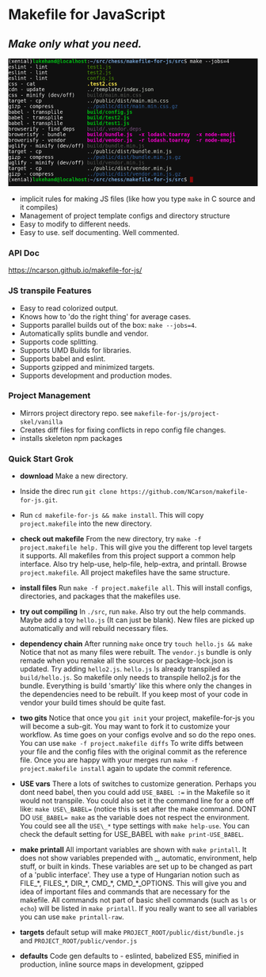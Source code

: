 # Makefile for JavaScript

## *Make only what you need.*

<img 
    alt='screenshot' 
    src='https://raw.githubusercontent.com/NCarson/makefile-for-js/master/.screen.png'
    width='600' />

- implicit rules for making JS files (like how you type `make` in C source and it compiles)
- Management of project template configs and directory structure
- Easy to modify to different needs.
- Easy to use. self documenting. Well commented.

### API Doc

https://ncarson.github.io/makefile-for-js/

### JS transpile Features

* Easy to read colorized output.
* Knows how to 'do the right thing' for average cases.
* Supports parallel builds out of the box: `make --jobs=4`.
* Automatically splits bundle and vendor.
* Supports code splitting.
* Supports UMD Builds for libraries.
* Supports babel and eslint.
* Supports gzipped and minimized targets.
* Supports development and production modes.

### Project Management

* Mirrors project directory repo. see `makefile-for-js/project-skel/vanilla`
* Creates diff files for fixing conflicts in repo config file changes.
* installs skeleton npm packages

### Quick Start Grok

- **download** Make a new directory.
- Inside the direc run `git clone https://github.com/NCarson/makefile-for-js.git`.
- Run `cd makefile-for-js && make install`. This will copy `project.makefile`
  into the new directory.

- **check out makefile** From the new directory, try `make -f project.makefile help.` This will give
  you the different top level targets it supports. All makefiles from this
  project support a common help interface. Also try help-use, help-file, help-extra,
  and printall. Browse `project.makefile`. All project makefiles have the same
  structure.

- **install files** Run `make -f project.makefile all`. This will install configs, directories,
  and packages that the makefiles use.

- **try out compiling** In `./src`, run `make`. Also try out the help commands. Maybe add a toy `hello.js`
  (It can just be blank). New files are picked up automatically and will rebuild necessary files.

- **dependency chain** After running `make` once try `touch hello.js && make`
  Notice that not as many files were rebuilt. The `vendor.js` bundle is only remade
  when you remake all the sources or package-lock.json is updated. Try adding
  `hello2.js`. `hello.js` Is already transpiled as `build/hello.js`. So makefile 
  only needs to transpile hello2.js for the bundle. Everything is build
  'smartly' like this where only the changes in the dependencies need to be
  rebuilt. If you keep most of your code in vendor your build times should be quite
  fast.

- **two gits** Notice that once you `git init` your project, makefile-for-js you will become a sub-git.
  You may want to fork it to customize your workflow. As time goes on your
  configs evolve and so do the repo ones. You can use `make -f project.makefile
  diffs` To write diffs between your file and the config files with the original
  commit as the reference file. Once you are happy with your merges run `make -f
  project.makefile install` again to update the commit reference.

- **USE vars** There a lots of switches to customize generation. Perhaps you dont need babel,
  then you could add `USE_BABEL :=` in the Makefile so it would not transpile.
  You could also set it the command line for a one off like: `make USE\_BABEL=`
  (notice this is set after the make command. DONT DO `USE_BABEL= make` as the
  variable does not respect the environment. You could see all the `USE\_*` type 
  settings with `make help-use`. You can check the default setting for USE\_BABEL
  with `make print-USE_BABEL`.

- **make printall** All important variables are shown with `make printall`. It does not show
  variables prepended with \_, automatic, environment, help stuff, or built in kinds.
  These variables are set up to be changed as part of a 'public interface'. They
  use a type of Hungarian notion such as FILE\_\*, FILES\_\*, DIR\_\*, CMD\_\*, CMD\_\*\_OPTIONS. 
  This will give you and idea of important files and commands that are necessary
  for the makefile. All commands not part of basic shell commands (such as `ls` or `echo`)
  will be listed in `make printall`. If you really want to see all variables you
  can use `make printall-raw`.

- **targets** default setup will make `PROJECT_ROOT/public/dist/bundle.js` and `PROJECT_ROOT/public/vendor.js`

- **defaults** Code gen defaults to - eslinted, babelized ES5, minified in production, inline source maps in development, gzipped
